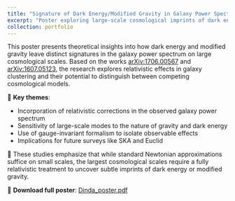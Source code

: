 ```yaml
---
title: "Signature of Dark Energy/Modified Gravity in Galaxy Power Spectrum"
excerpt: "Poster exploring large-scale cosmological imprints of dark energy and modified gravity<br/><img src='/images/Dinda_poster.jpg'>"
collection: portfolio
---
```


This poster presents theoretical insights into how dark energy and modified gravity leave distinct signatures in the galaxy power spectrum on large cosmological scales. Based on the works [arXiv:1706.00567](https://arxiv.org/abs/1706.00567) and [arXiv:1607.05123](https://arxiv.org/abs/1607.05123), the research explores relativistic effects in galaxy clustering and their potential to distinguish between competing cosmological models.

🔭 **Key themes**:
- Incorporation of relativistic corrections in the observed galaxy power spectrum
- Sensitivity of large-scale modes to the nature of gravity and dark energy
- Use of gauge-invariant formalism to isolate observable effects
- Implications for future surveys like SKA and Euclid

🧠 These studies emphasize that while standard Newtonian approximations suffice on small scales, the largest cosmological scales require a fully relativistic treatment to uncover subtle imprints of dark energy or modified gravity.

📄 **Download full poster**: [Dinda_poster.pdf](/files/Dinda_poster.pdf)

